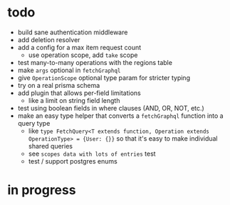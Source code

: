 # todo

-   build sane authentication middleware
-   add deletion resolver
-   add a config for a max item request count
    -   use operation scope, add `take` scope
-   test many-to-many operations with the regions table
-   make `args` optional in `fetchGraphql`
-   give `OperationScope` optional type param for stricter typing
-   try on a real prisma schema
-   add plugin that allows per-field limitations
    -   like a limit on string field length
-   test using boolean fields in where clauses (AND, OR, NOT, etc.)
-   make an easy type helper that converts a `fetchGraphql` function into a query type
    -   like `type FetchQuery<T extends function, Operation extends OperationType> = {User: {}}` so that it's easy to make individual shared queries
    -   see `scopes data with lots of entries` test
    -   test / support postgres enums

# in progress
